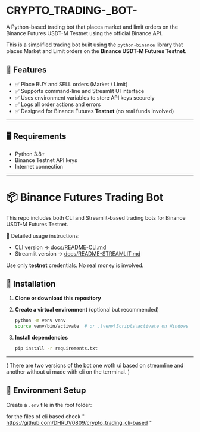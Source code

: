# CRYPTO_TRADING-_BOT-
A Python-based trading bot that places market and limit orders on the Binance Futures USDT-M Testnet using the official Binance API.

This is a simplified trading bot built using the `python-binance` library that places Market and Limit orders on the **Binance USDT-M Futures Testnet**.

## 🔧 Features

- ✅ Place BUY and SELL orders (Market / Limit)
- ✅ Supports command-line and Streamlit UI interface
- ✅ Uses environment variables to store API keys securely
- ✅ Logs all order actions and errors
- ✅ Designed for Binance Futures **Testnet** (no real funds involved)

---

## 🖥️ Requirements

- Python 3.8+
- Binance Testnet API keys
- Internet connection

---

# 📦 Binance Futures Trading Bot

This repo includes both CLI and Streamlit-based trading bots for Binance USDT-M Futures Testnet.

📂 Detailed usage instructions:
- CLI version → [docs/README-CLI.md](docs/README-CLI.md)
- Streamlit version → [docs/README-STREAMLIT.md](docs/README-STREAMLIT.md)

Use only **testnet** credentials. No real money is involved.


## 📁 Installation

1. **Clone or download this repository**
2. **Create a virtual environment** (optional but recommended)
    ```bash
    python -m venv venv
    source venv/bin/activate  # or .\venv\Scripts\activate on Windows
    ```

3. **Install dependencies**
    ```bash
    pip install -r requirements.txt
    ```

---
( There are two versions of the bot one woth ui based on streamline and another without ui made with cli on the terrminal. )
## 🔑 Environment Setup

Create a `.env` file in the root folder:


for the files of cli based check " https://github.com/DHRUV0809/crypto_trading_cli-based "
